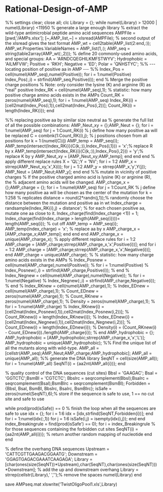 # Rational-Design-of-AMP
%% settings
clear; close all; clc
Library = {};
while numel(Library) > 12000 | numel(Library) <11950 % generate a large enough library
% extract the wild-type antimicrobial peptide amino acid sequences
AMPFile = [pwd,'/AMPs.xlsx'];
[~,AMP_list,~] = xlsread(AMPFile); % second output of the xlsread gives the text format
AMP_wt = cell2table(AMP_list(2:end,:));
AMP_wt.Properties.VariableNames = AMP_list(1,:);
AMP_seq = string(table2array(AMP_wt(:,2)));
% define 20 commonly-used amino acids, and special groups:
AA = 'ARNDCQEGHILKMFSTWYV';
Hydrophobic = 'AILMFVW';
Positive = 'RKH';
Negative = 'ED';
Polar = 'QNHSTYC';
%% --- locating position of positive aa in AMP --- %%
Index_Pos = cell(numel(AMP_seq),numel(Positive));
for i = 1:numel(Positive)
    Index_Pos(:,i) = strfind(AMP_seq,Positive(i));
end
% Merge the positive charge positions
% Note: only consider the lysine (K) and arginine (R) as "real" positive
Index_RK = cell(numel(AMP_seq),1);
% statistic: how many positive charge amino acids exists in the AMPs
Count_RK = zeros(numel(AMP_seq),1);
for i = 1:numel(AMP_seq)
   Index_RK{i} = [cell2mat(Index_Pos(i,1)),cell2mat(Index_Pos(i,2))];
   Count_RK(i) = length(Index_RK{i});
end

%% replacing positive aa by similar size neutral aa
% generate the full list of all the possible combinations:
AMP_Neut_xy = {};AMP_Neut = {};
for i = 1:numel(AMP_seq)
    for j = 1:Count_RK(i) % j define how many positive aa will be replaced
        C = combnk(1:Count_RK(i),j); % j positions chosen from all positions
        for k = 1:(numel(C)/j)
            AMP_temp = AMP_seq{i};
            AMP_temp(intersect(Index_RK{i}(C(k,:)),Index_Pos{i,1})) = 'x';% replace R by x
            AMP_temp(intersect(Index_RK{i}(C(k,:)),Index_Pos{i,2})) = 'y';% replace K by y
            AMP_Neut_xy = [AMP_Neut_xy;AMP_temp];
        end
    end
end
% apply different replace rules
X = 'QL';Y = 'NV';
for i = 1:2
    AMP_x = strrep(AMP_Neut_xy,'x',X(i));
    for j = 1:2
        AMP_y = strrep(AMP_x,'y',Y(j));
        AMP_Neut = [AMP_Neut;AMP_y];
    end
end
%% mutate in vicinity of positive charges
% If the positive charged amino acid is lysine (K) or arginine (R), the
% adjacent amino acids will be changed.
AMP_charge_x = {};AMP_charge = {};
for i = 1:numel(AMP_seq)
    for j = 1:Count_RK % j define how many positive aa will be chosen as the center of the mutation
        for k = 1:258 % replicates
                distance = round(2*randn(j,1));% randomly choose the distance between the mutation and positive aa in wt
                Index_charge = randsample(Index_RK{i},j) + distance'; % for each chosen positive aa, mutate one aa close to it.
                Index_charge(find(Index_charge <1)) = 1;
                Index_charge(find(Index_charge > length(AMP_seq{i})))= length(AMP_seq{i}); % cut off
                AMP_temp = AMP_seq{i};
                AMP_temp(Index_charge) = 'x'; % replace aa by x
                AMP_charge_x = [AMP_charge_x;AMP_temp];
        end
    end
end
AMP_charge_x = unique(AMP_charge_x);
% apply different replace rules
for i = 1:2
    AMP_charge = [AMP_charge;strrep(AMP_charge_x,'x',Positive(i))];
end
for i = 1:2
    AMP_charge = [AMP_charge;strrep(AMP_charge_x,'x',Negative(i))];
end
AMP_charge = unique(AMP_charge);
%     % statistic: how many charge amino acids exists in the AMPs
%     Index_Posnew = cell(numel(AMP_charge),numel(Positive));
%     for i = 1:numel(Positive)
%         Index_Posnew(:,i) = strfind(AMP_charge,Positive(i));
%     end
%     Index_Negnew = cell(numel(AMP_charge),numel(Negative));
%     for i = 1:numel(Negative)
%         Index_Negnew(:,i) = strfind(AMP_charge,Negative(i));
%     end
%     Index_RKnew = cell(numel(AMP_charge),1);
%     Index_EDnew = cell(numel(AMP_charge),1);
%     Count_EDnew = zeros(numel(AMP_charge),1);
%     Count_RKnew = zeros(numel(AMP_charge),1);
%     Density = zeros(numel(AMP_charge),1);
%     for i = 1:numel(AMP_charge)
%        Index_RKnew{i} = [cell2mat(Index_Posnew(i,1)),cell2mat(Index_Posnew(i,2))];
%        Count_RKnew(i) = length(Index_RKnew{i});
%        Index_EDnew{i} = [cell2mat(Index_Negnew(i,1)),cell2mat(Index_Negnew(i,2))];
%        Count_EDnew(i) = length(Index_EDnew{i});
%        Density(i) = (Count_RKnew(i) - Count_EDnew(i))./length(AMP_charge{i});
%     end
AMP_hydrophobic = {};
AMP_hydrophobic = [AMP_hydrophobic;strrep(AMP_charge_x,'x','L')];
AMP_hydrophobic = unique(AMP_hydrophobic);
%% Find the unique list of all the mutants along with wild-type.
AMP_all = [cellstr(AMP_seq);AMP_Neut;AMP_charge;AMP_hydrophobic];
AMP_all = unique(AMP_all);
%% generate the DNA library
SeqNT = cell(size(AMP_all));
for i = 1:numel(AMP_all)
    SeqNT(i) = {aa2nt(AMP_all{i})};
end

% quality control of the DNA sequences (cut sites)
BbsI = 'GAAGAC'; BsaI = 'GGTCTC';BsmBI = 'CGTCTC';
BbsIrc = seqrcomplement(BbsI);BsaIrc = seqrcomplement(BsaI);BsmBIrc = seqrcomplement(BsmBI);
Forbidden = {BbsI, BsaI, BsmBI, BbsIrc, BsaIrc, BsmBIrc};
isSafe = zeros(numel(SeqNT),6);% store if the sequence is safe to use, 1 == no cut site and safe to use

while prod(prod(isSafe)) == 0 % finish the loop when all the sequences are safe to use
idx = {};
for i = 1:6
    idx = [idx,strfind(SeqNT,Forbidden{i})];
end
for i = 1:numel(idx(:,1))
    for j = 1:6
    isSafe(i,j) = isempty(idx{i,j});
    end
end
index_Breakingrule = find(prod(isSafe') == 0);
for i = index_Breakingrule % for those sequences containing the forbidden cut sites
    SeqNT(i) = {aa2nt(AMP_all{i})}; % return another random mapping of nucleotide
end
end





% define the overhang DNA sequences
Upstream = 'CATTCGTTGAAGACGGAATG';
Downstream = 'GGAGTGAGACGAAATCAAGAGA';
Library = [char(ones(size(SeqNT))*Upstream),char(SeqNT),char(ones(size(SeqNT)))*Downstream]; % add the up and downstream overhang
Library = strrep(cellstr(Library),' ','');% remove the spaces
numel(Library)
end

save AMPseq.mat
xlswrite('TwistOligoPool1.xls',Library)
